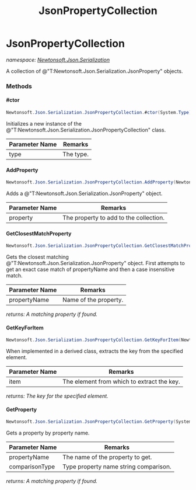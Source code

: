 ﻿---
title: JsonPropertyCollection
---

# JsonPropertyCollection
_namespace: [Newtonsoft.Json.Serialization](N-Newtonsoft.Json.Serialization.html)_

A collection of @"T:Newtonsoft.Json.Serialization.JsonProperty" objects.



### Methods

#### #ctor
```csharp
Newtonsoft.Json.Serialization.JsonPropertyCollection.#ctor(System.Type)
```
Initializes a new instance of the @"T:Newtonsoft.Json.Serialization.JsonPropertyCollection" class.

|Parameter Name|Remarks|
|--------------|-------|
|type|The type.|


#### AddProperty
```csharp
Newtonsoft.Json.Serialization.JsonPropertyCollection.AddProperty(Newtonsoft.Json.Serialization.JsonProperty)
```
Adds a @"T:Newtonsoft.Json.Serialization.JsonProperty" object.

|Parameter Name|Remarks|
|--------------|-------|
|property|The property to add to the collection.|


#### GetClosestMatchProperty
```csharp
Newtonsoft.Json.Serialization.JsonPropertyCollection.GetClosestMatchProperty(System.String)
```
Gets the closest matching @"T:Newtonsoft.Json.Serialization.JsonProperty" object.
 First attempts to get an exact case match of propertyName and then
 a case insensitive match.

|Parameter Name|Remarks|
|--------------|-------|
|propertyName|Name of the property.|

_returns: A matching property if found._

#### GetKeyForItem
```csharp
Newtonsoft.Json.Serialization.JsonPropertyCollection.GetKeyForItem(Newtonsoft.Json.Serialization.JsonProperty)
```
When implemented in a derived class, extracts the key from the specified element.

|Parameter Name|Remarks|
|--------------|-------|
|item|The element from which to extract the key.|

_returns: The key for the specified element._

#### GetProperty
```csharp
Newtonsoft.Json.Serialization.JsonPropertyCollection.GetProperty(System.String,System.StringComparison)
```
Gets a property by property name.

|Parameter Name|Remarks|
|--------------|-------|
|propertyName|The name of the property to get.|
|comparisonType|Type property name string comparison.|

_returns: A matching property if found._


